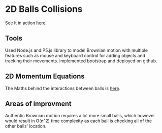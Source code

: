 # 2D Balls Collisions
See it in action [here](https://yk220284.github.io/2D_Balls_Collisions.github.io/).

## Tools
Used Node.js and P5.js library to model Brownian motion with multiple features such as mouse and 
keyboard control for adding objects and tracking their movements. 
Implemented bootstrap and deployed on github.


## 2D Momentum Equations
The Maths behind the interactions between balls is [here](https://en.wikipedia.org/wiki/Elastic_collision).

## Areas of improvment
Authentic Brownian motion requires a lot more small balls, which however would result
in O(n^2) time complexity as each ball is checking all of the other balls' location. 
